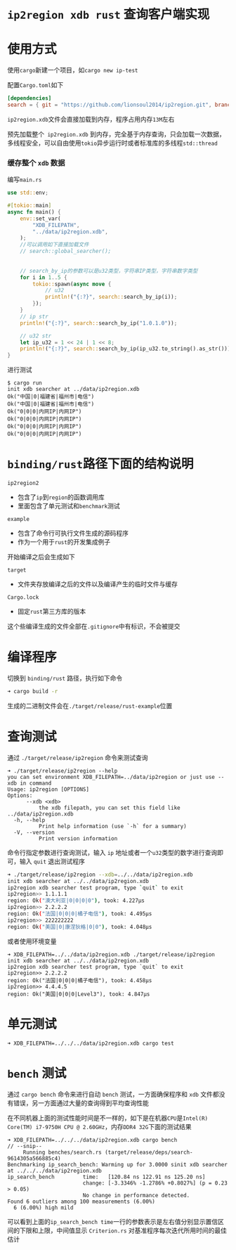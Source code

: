 # `ip2region xdb rust` 查询客户端实现

# 使用方式

使用`cargo`新建一个项目，如`cargo new ip-test`

配置`Cargo.toml`如下

```toml
[dependencies]
search = { git = "https://github.com/lionsoul2014/ip2region.git", branch = "master" }
```

`ip2region.xdb`文件会直接加载到内存，程序占用内存`13M`左右

预先加载整个` ip2region.xdb` 到内存，完全基于内存查询，只会加载一次数据，多线程安全，可以自由使用`tokio`异步运行时或者标准库的多线程`std::thread`

### 缓存整个 `xdb` 数据

编写`main.rs`

```rust
use std::env;

#[tokio::main]
async fn main() {
    env::set_var(
        "XDB_FILEPATH",
        "../data/ip2region.xdb",
    );
    //可以调用如下直接加载文件
    // search::global_searcher();
    
    
    // search_by_ip的参数可以是u32类型，字符串IP类型，字符串数字类型
    for i in 1..5 {
        tokio::spawn(async move {
            // u32
            println!("{:?}", search::search_by_ip(i));
        });
    }
    // ip str
    println!("{:?}", search::search_by_ip("1.0.1.0"));

    // u32 str
    let ip_u32 = 1 << 24 | 1 << 8;
    println!("{:?}", search::search_by_ip(ip_u32.to_string().as_str()));
}
```

进行测试

```shell
$ cargo run
init xdb searcher at ../data/ip2region.xdb
Ok("中国|0|福建省|福州市|电信")
Ok("中国|0|福建省|福州市|电信")
Ok("0|0|0|内网IP|内网IP")
Ok("0|0|0|内网IP|内网IP")
Ok("0|0|0|内网IP|内网IP")
Ok("0|0|0|内网IP|内网IP")
```

# `binding/rust`路径下面的结构说明

`ip2region2`

- 包含了`ip`到`region`的函数调用库
- 里面包含了单元测试和`benchmark`测试

`example`

- 包含了命令行可执行文件生成的源码程序
- 作为一个用于`rust`的开发集成例子

开始编译之后会生成如下

`target`

- 文件夹存放编译之后的文件以及编译产生的临时文件与缓存

`Cargo.lock`

- 固定`rust`第三方库的版本

这个些编译生成的文件全部在`.gitignore`中有标识，不会被提交

# 编译程序

切换到 `binding/rust` 路径，执行如下命令

```bash
➜ cargo build -r
```

生成的二进制文件会在`./target/release/rust-example`位置

# 查询测试

通过 `./target/release/ip2region` 命令来测试查询
```
➜ ./target/release/ip2region --help
you can set environment XDB_FILEPATH=../data/ip2region or just use --xdb in command
Usage: ip2region [OPTIONS]
Options:
      --xdb <xdb>
          the xdb filepath, you can set this field like ../data/ip2region.xdb
  -h, --help
          Print help information (use `-h` for a summary)
  -V, --version
          Print version information
```

命令行指定参数进行查询测试，输入 `ip` 地址或者一个`u32`类型的数字进行查询即可，输入 `quit` 退出测试程序
```bash
➜ ./target/release/ip2region --xdb=../../data/ip2region.xdb
init xdb searcher at ../../data/ip2region.xdb
ip2region xdb searcher test program, type `quit` to exit
ip2region>> 1.1.1.1
region: Ok("澳大利亚|0|0|0|0"), took: 4.227µs
ip2region>> 2.2.2.2
region: Ok("法国|0|0|0|橘子电信"), took: 4.495µs
ip2region>> 222222222
region: Ok("美国|0|康涅狄格|0|0"), took: 4.048µs
```

或者使用环境变量

```shell
➜ XDB_FILEPATH=../../data/ip2region.xdb ./target/release/ip2region
init xdb searcher at ../../data/ip2region.xdb
ip2region xdb searcher test program, type `quit` to exit
ip2region>> 2.2.2.2
region: Ok("法国|0|0|0|橘子电信"), took: 4.458µs
ip2region>> 4.4.4.5
region: Ok("美国|0|0|0|Level3"), took: 4.847µs
```

# 单元测试

```shell
➜ XDB_FILEPATH=../../../data/ip2region.xdb cargo test
```

# `bench` 测试

通过 `cargo bench` 命令来进行自动 `bench` 测试，一方面确保程序和 `xdb` 文件都没有错误，另一方面通过大量的查询得到平均查询性能

在不同机器上面的测试性能时间是不一样的，如下是在机器`CPU`是`Intel(R) Core(TM) i7-9750H CPU @ 2.60GHz`，内存`DDR4 32G`下面的测试结果 

```shell
➜ XDB_FILEPATH=../../../data/ip2region.xdb cargo bench 
// --snip--
     Running benches/search.rs (target/release/deps/search-9614305a566885c4)
Benchmarking ip_search_bench: Warming up for 3.0000 sinit xdb searcher at ../../../data/ip2region.xdb
ip_search_bench         time:   [120.84 ns 122.91 ns 125.20 ns]
                        change: [-3.3346% -1.2786% +0.8027%] (p = 0.23 > 0.05)
                        No change in performance detected.
Found 6 outliers among 100 measurements (6.00%)
  6 (6.00%) high mild
```

可以看到上面的`ip_search_bench time`一行的参数表示是左右值分别显示置信区间的下限和上限，中间值显示 `Criterion.rs` 对基准程序每次迭代所用时间的最佳估计
